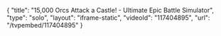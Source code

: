 {
    "title": "15,000 Orcs Attack a Castle! - Ultimate Epic Battle Simulator",
    "type": "solo",
    "layout": "iframe-static",
    "videoId": "117404895",
    "url": "\/tvpembed\/117404895"
}